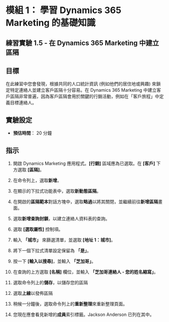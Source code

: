 ﻿---
lab:
    title: '實驗 1.5： 在 Dynamics 365 Marketing 中建立區隔'
    module: '模組 1： 學習 Dynamics 365 Marketing 的基礎知識'
---

模組 1： 學習 Dynamics 365 Marketing 的基礎知識
========================

## 練習實驗 1.5 - 在 Dynamics 365 Marketing 中建立區隔

## 目標

在此練習中您會發現，根據共同的人口統計資訊 (例如他們的居住地或興趣) 來鎖定特定連絡人並建立客戶區隔十分容易。在 Dynamics 365 Marketing 中建立客戶區隔非常普遍，因為客戶區隔會用於關鍵的行銷活動，例如在「客戶旅程」中定義目標連絡人。

## 實驗設定

  - **預估時間**： 20 分鐘

## 指示


1. 開啟 Dynamics Marketing 應用程式。**[行銷]** 區域應為已選取。在 **[客戶]** 下方選取 **[區隔]**。

2. 在命令列上，選取**新增**。

3. 在顯示的下拉式功能表中，選取**新動態區隔**。

4. 在開啟的**區隔範本**對話方塊中，選取**略過**以將其關閉，並繼續前往**新增區隔**畫面。

5. 選取**新增查詢封鎖**，以建立連絡人資料表的查詢。 

6. 選取 **[選取屬性]** 控制項。

7. 輸入 **「城市」** 來篩選清單，並選取 **[地址 1：城市]**。

8. 將下一個下拉式清單設定保留為 **「是」**。 

9. 按一下 **[輸入以搜尋]**，並輸入 **「芝加哥」**。

10. 在查詢的上方選取 **[名稱]** 欄位，並輸入 **「芝加哥連絡人 - 您的姓名縮寫」**。

11. 選取命令列上的**儲存**，以儲存您的區隔

12. 選取**上線**以發佈區隔 

13. 稍候一分鐘後，選取命令列上的**重新整理**來重新整理頁面。 

14. 您現在應會看見新增的**成員**索引標籤。Jackson Anderson 已列在其中。
